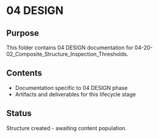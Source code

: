 # 04 DESIGN

## Purpose
This folder contains 04 DESIGN documentation for 04-20-02_Composite_Structure_Inspection_Thresholds.

## Contents
- Documentation specific to 04 DESIGN phase
- Artifacts and deliverables for this lifecycle stage

## Status
Structure created - awaiting content population.
